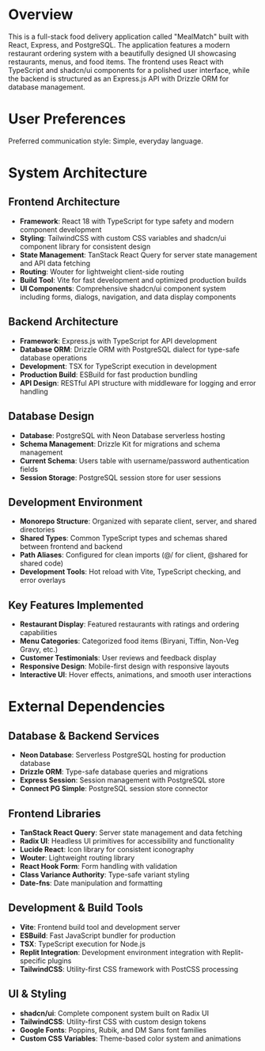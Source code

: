 # Overview

This is a full-stack food delivery application called "MealMatch" built with React, Express, and PostgreSQL. The application features a modern restaurant ordering system with a beautifully designed UI showcasing restaurants, menus, and food items. The frontend uses React with TypeScript and shadcn/ui components for a polished user interface, while the backend is structured as an Express.js API with Drizzle ORM for database management.

# User Preferences

Preferred communication style: Simple, everyday language.

# System Architecture

## Frontend Architecture
- **Framework**: React 18 with TypeScript for type safety and modern component development
- **Styling**: TailwindCSS with custom CSS variables and shadcn/ui component library for consistent design
- **State Management**: TanStack React Query for server state management and API data fetching
- **Routing**: Wouter for lightweight client-side routing
- **Build Tool**: Vite for fast development and optimized production builds
- **UI Components**: Comprehensive shadcn/ui component system including forms, dialogs, navigation, and data display components

## Backend Architecture
- **Framework**: Express.js with TypeScript for API development
- **Database ORM**: Drizzle ORM with PostgreSQL dialect for type-safe database operations
- **Development**: TSX for TypeScript execution in development
- **Production Build**: ESBuild for fast production bundling
- **API Design**: RESTful API structure with middleware for logging and error handling

## Database Design
- **Database**: PostgreSQL with Neon Database serverless hosting
- **Schema Management**: Drizzle Kit for migrations and schema management
- **Current Schema**: Users table with username/password authentication fields
- **Session Storage**: PostgreSQL session store for user sessions

## Development Environment
- **Monorepo Structure**: Organized with separate client, server, and shared directories
- **Shared Types**: Common TypeScript types and schemas shared between frontend and backend
- **Path Aliases**: Configured for clean imports (@/ for client, @shared for shared code)
- **Development Tools**: Hot reload with Vite, TypeScript checking, and error overlays

## Key Features Implemented
- **Restaurant Display**: Featured restaurants with ratings and ordering capabilities
- **Menu Categories**: Categorized food items (Biryani, Tiffin, Non-Veg Gravy, etc.)
- **Customer Testimonials**: User reviews and feedback display
- **Responsive Design**: Mobile-first design with responsive layouts
- **Interactive UI**: Hover effects, animations, and smooth user interactions

# External Dependencies

## Database & Backend Services
- **Neon Database**: Serverless PostgreSQL hosting for production database
- **Drizzle ORM**: Type-safe database queries and migrations
- **Express Session**: Session management with PostgreSQL store
- **Connect PG Simple**: PostgreSQL session store connector

## Frontend Libraries
- **TanStack React Query**: Server state management and data fetching
- **Radix UI**: Headless UI primitives for accessibility and functionality
- **Lucide React**: Icon library for consistent iconography
- **Wouter**: Lightweight routing library
- **React Hook Form**: Form handling with validation
- **Class Variance Authority**: Type-safe variant styling
- **Date-fns**: Date manipulation and formatting

## Development & Build Tools
- **Vite**: Frontend build tool and development server
- **ESBuild**: Fast JavaScript bundler for production
- **TSX**: TypeScript execution for Node.js
- **Replit Integration**: Development environment integration with Replit-specific plugins
- **TailwindCSS**: Utility-first CSS framework with PostCSS processing

## UI & Styling
- **shadcn/ui**: Complete component system built on Radix UI
- **TailwindCSS**: Utility-first CSS with custom design tokens
- **Google Fonts**: Poppins, Rubik, and DM Sans font families
- **Custom CSS Variables**: Theme-based color system and animations